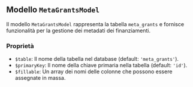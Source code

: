 
## Modello `MetaGrantsModel`

Il modello `MetaGrantsModel`  rappresenta la tabella `meta_grants` e fornisce funzionalità per la gestione dei metadati dei finanziamenti.

### Proprietà

* `$table`: Il nome della tabella nel database (default: `'meta_grants'`).
* `$primaryKey`: Il nome della chiave primaria nella tabella (default: `'id'`).
* `$fillable`: Un array dei nomi delle colonne che possono essere assegnate in massa.
